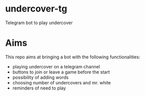 # undercover-tg
Telegram bot to play undercover

# Aims
This repo aims at bringing a bot with the following functionalities:
* playing undercover on a telegram channel
* buttons to join or leave a game before the start
* possibility of adding words
* choosing number of undercovers and mr. white
* reminders of need to play

